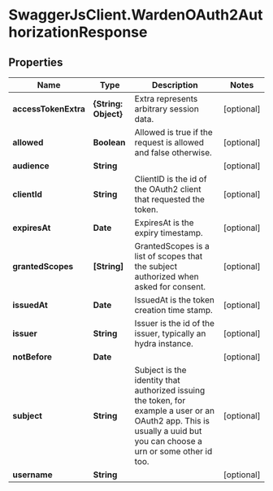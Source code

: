 # SwaggerJsClient.WardenOAuth2AuthorizationResponse

## Properties
Name | Type | Description | Notes
------------ | ------------- | ------------- | -------------
**accessTokenExtra** | **{String: Object}** | Extra represents arbitrary session data. | [optional] 
**allowed** | **Boolean** | Allowed is true if the request is allowed and false otherwise. | [optional] 
**audience** | **String** |  | [optional] 
**clientId** | **String** | ClientID is the id of the OAuth2 client that requested the token. | [optional] 
**expiresAt** | **Date** | ExpiresAt is the expiry timestamp. | [optional] 
**grantedScopes** | **[String]** | GrantedScopes is a list of scopes that the subject authorized when asked for consent. | [optional] 
**issuedAt** | **Date** | IssuedAt is the token creation time stamp. | [optional] 
**issuer** | **String** | Issuer is the id of the issuer, typically an hydra instance. | [optional] 
**notBefore** | **Date** |  | [optional] 
**subject** | **String** | Subject is the identity that authorized issuing the token, for example a user or an OAuth2 app. This is usually a uuid but you can choose a urn or some other id too. | [optional] 
**username** | **String** |  | [optional] 


